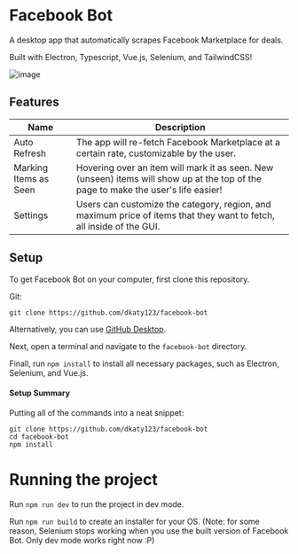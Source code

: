 # Facebook Bot
A desktop app that automatically scrapes Facebook Marketplace for deals.

Built with Electron, Typescript, Vue.js, Selenium, and TailwindCSS!

![image](https://github.com/dkaty123/facebook-bot/assets/47123100/96849a80-c3bd-489a-8e77-34ab0829fc2b)

## Features

| Name                  | Description                                                                                                                        |
|-----------------------|------------------------------------------------------------------------------------------------------------------------------------|
| Auto Refresh          | The app will re-fetch Facebook Marketplace at a certain rate, customizable by the user.                                            |
| Marking Items as Seen | Hovering over an item will mark it as seen. New (unseen) items will show up at the top of the page to make the user's life easier! |
| Settings              | Users can customize the category, region, and maximum price of items that they want to fetch, all inside of the GUI.               |

## Setup

To get Facebook Bot on your computer, first clone this repository.

Git:
```console
git clone https://github.com/dkaty123/facebook-bot
```
Alternatively, you can use [GitHub Desktop](https://desktop.github.com/).

Next, open a terminal and navigate to the `facebook-bot` directory.

Finall, run `npm install` to install all necessary packages, such as Electron, Selenium, and Vue.js.

#### Setup Summary

Putting all of the commands into a neat snippet:
```console
git clone https://github.com/dkaty123/facebook-bot
cd facebook-bot
npm install
```

# Running the project

Run `npm run dev` to run the project in dev mode.

Run `npm run build` to create an installer for your OS. (Note: for some reason, Selenium stops working when you use the built version of Facebook Bot. Only dev mode works right now :P)
